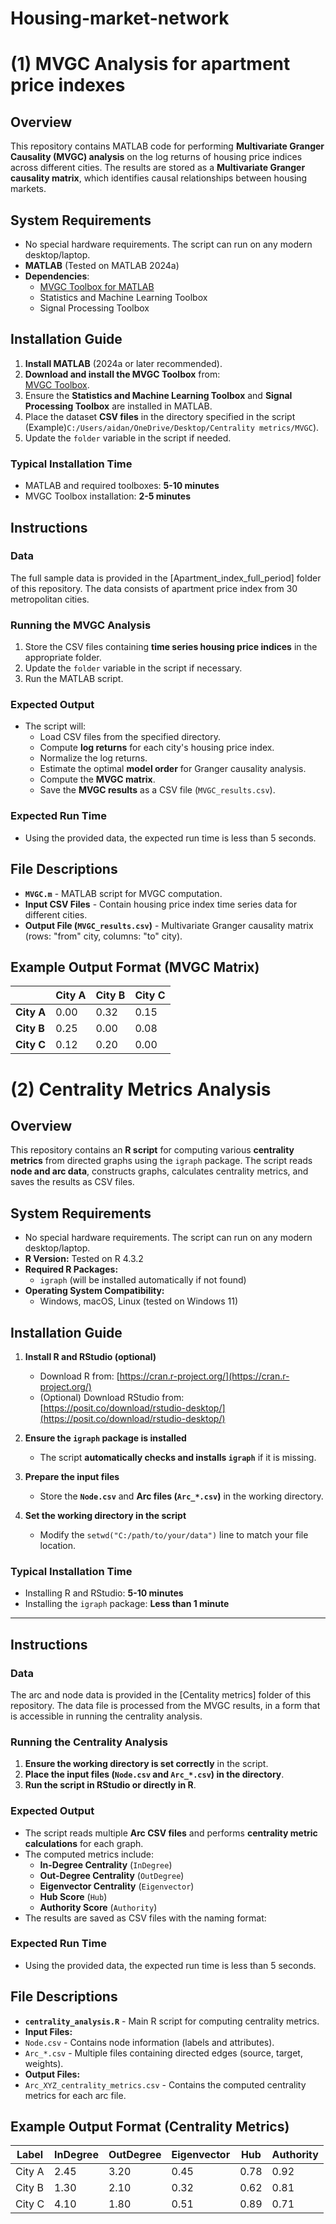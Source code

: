 # Housing-market-network

# (1) MVGC Analysis for apartment price indexes

## Overview
This repository contains MATLAB code for performing **Multivariate Granger Causality (MVGC) analysis** on the log returns of housing price indices across different cities. The results are stored as a **Multivariate Granger causality matrix**, which identifies causal relationships between housing markets.

## System Requirements
- No special hardware requirements. The script can run on any modern desktop/laptop.
- **MATLAB** (Tested on MATLAB 2024a)
- **Dependencies**:
  - [MVGC Toolbox for MATLAB](https://users.sussex.ac.uk/~lionelb/MVGC/html/mvgchelp.html)
  - Statistics and Machine Learning Toolbox
  - Signal Processing Toolbox

## Installation Guide
1. **Install MATLAB** (2024a or later recommended).
2. **Download and install the MVGC Toolbox** from:  
   [MVGC Toolbox](https://users.sussex.ac.uk/~lionelb/MVGC/html/mvgchelp.html).
3. Ensure the **Statistics and Machine Learning Toolbox** and **Signal Processing Toolbox** are installed in MATLAB.
4. Place the dataset **CSV files** in the directory specified in the script (Example)`C:/Users/aidan/OneDrive/Desktop/Centrality metrics/MVGC`).
5. Update the `folder` variable in the script if needed.

### Typical Installation Time
- MATLAB and required toolboxes: **5-10 minutes**
- MVGC Toolbox installation: **2-5 minutes**

## Instructions
### Data
The full sample data is provided in the [Apartment_index_full_period] folder of this repository.
The data consists of apartment price index from 30 metropolitan cities.
### Running the MVGC Analysis
1. Store the CSV files containing **time series housing price indices** in the appropriate folder.
2. Update the `folder` variable in the script if necessary.
3. Run the MATLAB script.

### Expected Output
- The script will:
  - Load CSV files from the specified directory.
  - Compute **log returns** for each city's housing price index.
  - Normalize the log returns.
  - Estimate the optimal **model order** for Granger causality analysis.
  - Compute the **MVGC matrix**.
  - Save the **MVGC results** as a CSV file (`MVGC_results.csv`).

### Expected Run Time
- Using the provided data, the expected run time is less than 5 seconds.

## File Descriptions
- **`MVGC.m`** - MATLAB script for MVGC computation.
- **Input CSV Files** - Contain housing price index time series data for different cities.
- **Output File (`MVGC_results.csv`)** - Multivariate Granger causality matrix (rows: "from" city, columns: "to" city).

## Example Output Format (MVGC Matrix)
|   | City A | City B | City C |
|---|--------|--------|--------|
| **City A** | 0.00   | 0.32   | 0.15   |
| **City B** | 0.25   | 0.00   | 0.08   |
| **City C** | 0.12   | 0.20   | 0.00   |

# (2) Centrality Metrics Analysis

## Overview
This repository contains an **R script** for computing various **centrality metrics** from directed graphs using the `igraph` package. The script reads **node and arc data**, constructs graphs, calculates centrality metrics, and saves the results as CSV files.

## System Requirements
- No special hardware requirements. The script can run on any modern desktop/laptop.
- **R Version:** Tested on R 4.3.2
- **Required R Packages:**
  - `igraph` (will be installed automatically if not found)
- **Operating System Compatibility:**
  - Windows, macOS, Linux (tested on Windows 11)

## Installation Guide
1. **Install R and RStudio (optional)**
   - Download R from: [https://cran.r-project.org/](https://cran.r-project.org/)
   - (Optional) Download RStudio from: [https://posit.co/download/rstudio-desktop/](https://posit.co/download/rstudio-desktop/)
   
2. **Ensure the `igraph` package is installed**
   - The script **automatically checks and installs `igraph`** if it is missing.

3. **Prepare the input files**
   - Store the **`Node.csv`** and **Arc files (`Arc_*.csv`)** in the working directory.

4. **Set the working directory in the script**
   - Modify the `setwd("C:/path/to/your/data")` line to match your file location.

### Typical Installation Time
- Installing R and RStudio: **5-10 minutes**
- Installing the `igraph` package: **Less than 1 minute**

---

## Instructions
### Data
The arc and node data is provided in the [Centality metrics] folder of this repository.
The data file is processed from the MVGC results, in a form that is accessible in running the centrality analysis.
### Running the Centrality Analysis
1. **Ensure the working directory is set correctly** in the script.
2. **Place the input files (`Node.csv` and `Arc_*.csv`) in the directory**.
3. **Run the script in RStudio or directly in R**.

### Expected Output
- The script reads multiple **Arc CSV files** and performs **centrality metric calculations** for each graph.
- The computed metrics include:
  - **In-Degree Centrality** (`InDegree`)
  - **Out-Degree Centrality** (`OutDegree`)
  - **Eigenvector Centrality** (`Eigenvector`)
  - **Hub Score** (`Hub`)
  - **Authority Score** (`Authority`)
- The results are saved as CSV files with the naming format:

### Expected Run Time
- Using the provided data, the expected run time is less than 5 seconds.

## File Descriptions
- **`centrality_analysis.R`** - Main R script for computing centrality metrics.
- **Input Files:**
- `Node.csv` - Contains node information (labels and attributes).
- `Arc_*.csv` - Multiple files containing directed edges (source, target, weights).
- **Output Files:**
- `Arc_XYZ_centrality_metrics.csv` - Contains the computed centrality metrics for each arc file.

## Example Output Format (Centrality Metrics)
| Label  | InDegree | OutDegree | Eigenvector | Hub  | Authority |
|--------|---------|----------|-------------|------|-----------|
| City A | 2.45    | 3.20     | 0.45        | 0.78 | 0.92      |
| City B | 1.30    | 2.10     | 0.32        | 0.62 | 0.81      |
| City C | 4.10    | 1.80     | 0.51        | 0.89 | 0.71      |
